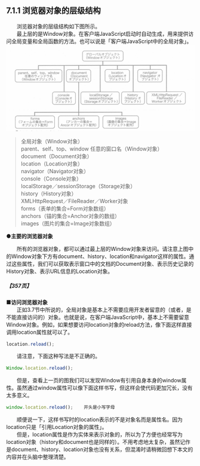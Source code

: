 ## 7.1.1 浏览器对象的层级结构
&emsp;&emsp;浏览器对象的层级结构如下图所示。<br>
&emsp;&emsp;最上层的是Window对象。在客户端JavaScript启动时自动生成，用来提供访问全局变量和全局函数的方法。也可以说是「客户端JavaScript中的全局对象」。
![image](../../images/c7/スクリーンショット&#32;2019-04-09&#32;午前9.02.12.png)
> 全局对象（Window对象）  
> parent、self、top、window 任意的窗口名（Window对象）  
> document（Document对象）  
> location（Location对象）  
> navigator（Navigator对象）  
> console（Console对象）  
> localStorage／sessionStorage（Storage对象）  
> history（History对象）  
> XMLHttpRequest／FileReader／Worker对象  
> forms（表单的集合=Form对象数组）  
> anchors（锚的集合=Anchor对象的数组）  
> images（图片的集合=Image对象数组）

**●主要的浏览器对象**

&emsp;&emsp;所有的浏览器对象，都可以通过最上层的Window对象来访问。请注意上图中的Window对象下方有document、history、location和navigator这样的属性。通过这些属性，我们可以获取表示窗口中的文档的Document对象、表示历史记录的History对象、表示URL信息的Location对象。
##### 【357页】
**■访问浏览器对象**<br>
&emsp;&emsp;正如3.7节中所说的，全局对象是基本上不需要应用开发者留意的（或者，是不能直接访问的）对象。也就是说，在客户端JavaScript中，基本上不需要留意Window对象。例如，如果想要访问location对象的reload方法，像下面这样直接调用location属性就可以了。
```javascript
location.reload();
```
&emsp;&emsp;请注意，下面这种写法是不正确的。
```javascript
Window.location.reload();
```
&emsp;&emsp;但是，查看上一页的图我们可以发现Window有引用自身本身的window属性。虽然通过window属性可以像下面这样书写，但这样会使代码更加冗长，没有太多意义。
```javascript
window.location.reload();    开头是小写字母
```
&emsp;&emsp;顺便说一下，这样书写时的location表示的不是对象名而是属性名。因为location只是「引用Location对象的属性」。<br>
&emsp;&emsp;但是，location属性是作为实体来表示对象的，所以为了方便也经常写为location对象（history和document也是同样的）。不用考虑地太复杂，虽然记作是document、history、location对象也没有关系，但混淆时请稍微回想下本文的内容并在头脑中整理清楚。
